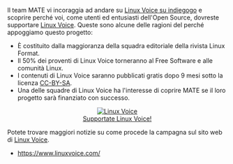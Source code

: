 <!-- 
.. link: https://www.linuxvoice.com/
.. description: The blog and podcast for a very different kind of Linux magazine
.. tags: Linux Voice
.. date: 2013/11/25 13:50:43
.. title: Supportate Linux Voice!
.. slug: 2013-11-25-support-linux-voice
.. author: Martin Wimpress
-->

Il team MATE vi incoraggia ad andare su  [Linux Voice su indiegogo](https://www.indiegogo.com/projects/linux-voice)
e scoprire perché voi, come utenti ed entusiasti dell'Open Source, dovreste supportare [Linux Voice](https://www.linuxvoice.com/).
Queste sono alcune delle ragioni del perché appoggiamo questo progetto:

  * È costituito dalla maggioranza della squadra editoriale della rivista Linux Format.
  * Il 50% dei proventi di Linux Voice torneranno al Free Software e alle comunità Linux.
  * I contenuti di Linux Voice saranno pubblicati gratis dopo 9 mesi sotto la licenza  [CC-BY-SA](https://creativecommons.org/licenses/by-sa/3.0/).
  * Una delle squadre di Linux Voice ha l'interesse di coprire MATE se il loro progetto sarà finanziato con successo.

<div align="center"><a href="https://www.indiegogo.com/projects/linux-voice"><img src="/assets/img/blog/Linux012.png" alt="Linux Voice" title="Linux Voice" /><br />Supportate Linux Voice!</a></div>

Potete trovare maggiori notizie su come procede la campagna sul sito web di [Linux Voice](https://www.linuxvoice.com/).

  * <https://www.linuxvoice.com/>

